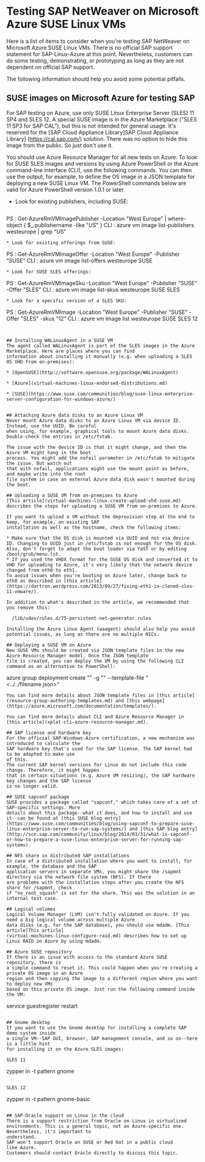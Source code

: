 <properties
   pageTitle="Testing SAP NetWeaver on Microsoft Azure SUSE Linux VMs | Microsoft Azure"
   description="Testing SAP NetWeaver on Microsoft Azure SUSE Linux VMs"
   services="virtual-machines,virtual-network,storage"
   documentationCenter="saponazure"
   authors="hermanndms"
   manager="juergent"
   editor=""
   tags="azure-resource-manager"
   keywords=""/>

<tags
   ms.service="virtual-machines"
   ms.devlang="NA"
   ms.topic="campaign-page"
   ms.tgt_pltfrm="vm-linux"
   ms.workload="na"
   ms.date="11/26/2015"
   ms.author="hermannd"/>

# Testing SAP NetWeaver on Microsoft Azure SUSE Linux VMs
Here is a list of items to consider when you're testing SAP NetWeaver on Microsoft Azure SUSE Linux VMs.
There is no official SAP support statement for SAP-Linux-Azure at this point.
Nevertheless, customers can do some testing, demonstrating, or prototyping as long as they are not dependent
on official SAP support.

The following information should help you avoid some potential pitfalls.

## SUSE images on Microsoft Azure for testing SAP
For SAP testing on Azure, use only SUSE Linux Enterprise Server (SLES) 11 SP4 and SLES 12. A special SUSE image is in the Azure Marketplace ("SLES 11 SP3 for SAP CAL"), but this is not intended for general usage. It's reserved for the [SAP Cloud Appliance Library]SAP Cloud Appliance Library]
(https://cal.sap.com/) solution. There was no option
to hide this image from the public. So just don't use it.

You should use Azure Resource Manager for all new tests on Azure. To look for SUSE SLES images
and versions by using Azure PowerShell or the Azure command-line interface (CLI), use the following commands. You can then use the output, for example, to define the OS image in a JSON template for deploying a new SUSE Linux VM.
The PowerShell commands below are valid for Azure PowerShell version 1.0.1 or later.

* Look for existing publishers, including SUSE:

   ```
 PS  : Get-AzureRmVMImagePublisher -Location "West Europe"  | where-object { $_.publishername -like "*US*"  }
 CLI : azure vm image list-publishers westeurope | grep "US"
 ```
* Look for existing offerings from SUSE:

   ```
 PS  : Get-AzureRmVMImageOffer -Location "West Europe" -Publisher "SUSE"
 CLI : azure vm image list-offers westeurope SUSE
 ```
* Look for SUSE SLES offerings:

   ```
 PS  : Get-AzureRmVMImageSku -Location "West Europe" -Publisher "SUSE" -Offer "SLES"
 CLI : azure vm image list-skus westeurope SUSE SLES
 ```
* Look for a specific version of a SLES SKU:

   ```
 PS  : Get-AzureRmVMImage -Location "West Europe" -Publisher "SUSE" -Offer "SLES" -skus "12"
 CLI : azure vm image list westeurope SUSE SLES 12
 ```


## Installing WALinuxAgent in a SUSE VM
The agent called WALinuxAgent is part of the SLES images in the Azure Marketplace. Here are places where you can find
information about installing it manually (e.g. when uploading a SLES OS VHD from on-premises):

* [OpenSUSE](http://software.opensuse.org/package/WALinuxAgent)

* [Azure](virtual-machines-linux-endorsed-distributions.md)

* [SUSE](https://www.suse.com/communities/blog/suse-linux-enterprise-server-configuration-for-windows-azure/)


## Attaching Azure data disks to an Azure Linux VM
Never mount Azure data disks to an Azure Linux VM via device ID. Instead, use the UUID. Be careful
when using, for example, graphical tools to mount Azure data disks. Double-check the entries in /etc/fstab.

The issue with the device ID is that it might change, and then the Azure VM might hang in the boot
process. You might add the nofail parameter in /etc/fstab to mitigate the issue. But watch out
that with nofail, applications might use the mount point as before, and maybe write into the root
file system in case an external Azure data disk wasn't mounted during the boot.

## Uploading a SUSE VM from on-premises to Azure
[This article](virtual-machines-linux-create-upload-vhd-suse.md) describes the steps for uploading a SUSE VM from on-premises to Azure.

If you want to upload a VM without the deprovision step at the end to keep, for example, an existing SAP
installation as well as the hostname, check the following items:

* Make sure that the OS disk is mounted via UUID and not via device ID. Changing to UUID just in /etc/fstab is not enough for the OS disk. Also, don't forget to adapt the boot loader via YaST or by editing /boot/grub/menu.lst.
* If you used the VHDX format for the SUSE OS disk and converted it to VHD for uploading to Azure, it's very likely that the network device changed from eth0 to eth1.
To avoid issues when you're booting on Azure later, change back to eth0 as described in [this article](https://dartron.wordpress.com/2013/09/27/fixing-eth1-in-cloned-sles-11-vmware/).

In addition to what's described in the article, we recommended that you remove this:

   /lib/udev/rules.d/75-persistent-net-generator.rules

Installing the Azure Linux Agent (waagent) should also help you avoid potential issues, as long as there are no multiple NICs.

## Deploying a SUSE VM on Azure
New SUSE VMs should be created via JSON template files in the new Azure Resource Manager model. Once the JSON template
file is created, you can deploy the VM by using the following CLI command as an alternative to PowerShell:

   ```
   azure group deployment create "<deployment name>" -g "<resource group name>" --template-file "<../../filename.json>"

   ```
You can find more details about JSON template files in [this article](resource-group-authoring-templates.md) and [this webpage](https://azure.microsoft.com/documentation/templates/).

You can find more details about CLI and Azure Resource Manager in [this article](xplat-cli-azure-resource-manager.md).

## SAP license and hardware key
For the official SAP-Windows-Azure certification, a new mechanism was introduced to calculate the
SAP hardware key that's used for the SAP license. The SAP kernel had to be adapted to make use
of this.
The current SAP kernel versions for Linux do not include this code change. Therefore, it might happen
that in certain situations (e.g. Azure VM resizing), the SAP hardware key changes and the SAP license
is no longer valid.

## SUSE sapconf package
SUSE provides a package called "sapconf," which takes care of a set of SAP-specific settings. More
details about this package--what it does, and how to install and use it--can be found at [this SUSE blog entry](https://www.suse.com/communities/blog/using-sapconf-to-prepare-suse-linux-enterprise-server-to-run-sap-systems/) and [this SAP blog entry](http://scn.sap.com/community/linux/blog/2014/03/31/what-is-sapconf-or-how-to-prepare-a-suse-linux-enterprise-server-for-running-sap-systems).

## NFS share in distributed SAP installations
In case of a distributed installation where you want to install, for example, the database and the SAP
application servers in separate VMs, you might share the /sapmnt directory via the network file system (NFS). If there
are problems with the installation steps after you create the NFS share for /sapmnt, check
if "no_root_squash" is set for the share. This was the solution in an internal test case.

## Logical volumes
Logical Volume Manager (LVM) isn't fully validated on Azure. If you need a big logical volume across multiple Azure
data disks (e.g. for the SAP database), you should use mdadm. [This article]This article]
(virtual-machines-linux-configure-raid.md) describes how to set up Linux RAID on Azure by using mdadm.

## Azure SUSE repository
If there is an issue with access to the standard Azure SUSE repository, there is
a simple command to reset it. This could happen when you're creating a private OS image in an Azure
region and then copying the image to a different region where you want to deploy new VMs
based on this private OS image. Just run the following command inside the VM:

   ```
   service guestregister restart
   ```

## Gnome desktop
If you want to use the Gnome desktop for installing a complete SAP demo system inside
a single VM--SAP GUI, browser, SAP management console, and so on--here is a little hint
for installing it on the Azure SLES images:

   SLES 11

   ```
   zypper in -t pattern gnome
   ```

   SLES 12

   ```
   zypper in -t pattern gnome-basic
   ```

## SAP-Oracle support on Linux in the cloud
There is a support restriction from Oracle on Linux in virtualized environments. This is a general topic, not an Azure-specific one. Nevertheless, it's important to
understand.
SAP won't support Oracle on SUSE or Red Hat in a public cloud
like Azure.
Customers should contact Oracle directly to discuss this topic.

